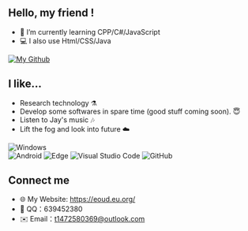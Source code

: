## Hello, my friend !
- 🌱 I’m currently learning CPP/C#/JavaScript
- 💻 I also use Html/CSS/Java

[![My Github](https://github-readme-stats.vercel.app/api?username=easycomputer1)]() 


## I like...
- Research technology ⚗️
- Develop some softwares in spare time (good stuff coming soon). 😇
- Listen to Jay's music 🎶
- Lift the fog and look into future ☁️

 
![Windows](https://img.shields.io/badge/Windows-0078D6?style=flat-square&logo=windows&logoColor=white)  
![Android](https://img.shields.io/badge/Android-3DDC84?style=flat-square&logo=android&logoColor=white) 
![Edge](https://img.shields.io/badge/Edge-0078D7?style=flat-square&logo=Microsoft-edge&logoColor=white) 
![Visual Studio Code](https://img.shields.io/badge/-Visual%20Studio%20Code-007ACC?style=flat-square&logo=Visual%20Studio%20Code&logoColor=fff) 
![GitHub](https://img.shields.io/badge/-GitHub-pink?style=flat-square&logo=github)


## Connect me
- 🌐 My Website: https://eoud.eu.org/
- 🐧 QQ：639452380  
- ✉️ Email：t1472580369@outlook.com  
